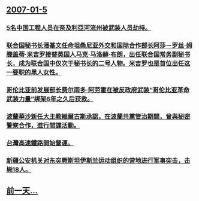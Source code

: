 ## [2007-01-5](/zh/news/2007/01/5/index.md)

### [5名中国工程人员在奈及利亞河流州被武装人员劫持。](/zh/news/2007/01/5/5名中国工程人员在奈及利亞河流州被武装人员劫持.md)
### [联合国秘书长潘基文任命坦桑尼亚外交和国际合作部长阿莎－罗丝·姆滕盖蒂·米吉罗接替英国人马克·马洛赫·布朗，出任联合国常务副秘书长，成为联合国中仅次于秘书长的二号人物。米吉罗也是首位出任这一要职的黑人女性。](/zh/news/2007/01/5/联合国秘书长潘基文任命坦桑尼亚外交和国际合作部长阿莎-罗丝-姆滕盖蒂-米吉罗接替英国人马克-马洛赫-布朗-出任联合国常务.md)
### [哥伦比亚前发展部长费尔南多·阿劳霍在被反政府武装“哥伦比亚革命武装力量”绑架6年之久后获救。](/zh/news/2007/01/5/哥伦比亚前发展部长费尔南多-阿劳霍在被反政府武装-哥伦比亚革命武装力量-绑架6年之久后获救.md)
### [波蘭華沙新任大主教維爾古斯承認，在波蘭共黨管治期間，曾與秘密警察合作，進行間諜活動。](/zh/news/2007/01/5/波蘭華沙新任大主教維爾古斯承認-在波蘭共黨管治期間-曾與秘密警察合作-進行間諜活動.md)
### [台灣高速鐵路開始營運。](/zh/news/2007/01/5/台灣高速鐵路開始營運.md)
### [新疆公安机关对东突厥斯坦伊斯兰运动组织的营地进行军事突击，击毙18人。](/zh/news/2007/01/5/新疆公安机关对东突厥斯坦伊斯兰运动组织的营地进行军事突击-击毙18人.md)
## [前一天...](/zh/news/2007/01/4/index.md)


